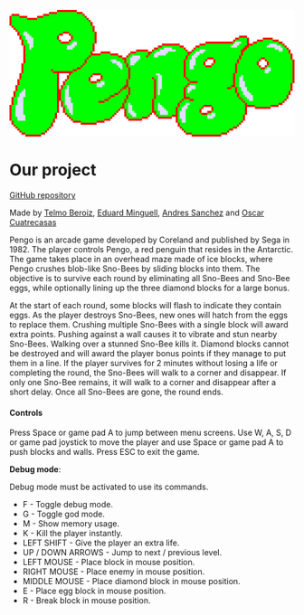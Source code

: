 ![](https://github.com/OCA99/PenguBruh-Pengo/blob/master/Photo/title.png)

# Our project

[GitHub repository](https://github.com/OCA99/PenguBruh-Pengo)

Made by [Telmo Beroiz](https://github.com/Telmiyo), [Eduard Minguell](https://github.com/Eduardiko), [Andres Sanchez](https://github.com/WestGamesLOL) and [Oscar Cuatrecasas](https://github.com/OCA99)

Pengo is an arcade game developed by Coreland and published by Sega in 1982. The player controls Pengo, a red penguin that resides in the Antarctic. The game takes place in an overhead maze made of ice blocks, where Pengo crushes blob-like Sno-Bees by sliding blocks into them. The objective is to survive each round by eliminating all Sno-Bees and Sno-Bee eggs, while optionally lining up the three diamond blocks for a large bonus.

At the start of each round, some blocks will flash to indicate they contain eggs. As the player destroys Sno-Bees, new ones will hatch from the eggs to replace them. Crushing multiple Sno-Bees with a single block will award extra points. Pushing against a wall causes it to vibrate and stun nearby Sno-Bees. Walking over a stunned Sno-Bee kills it. Diamond blocks cannot be destroyed and will award the player bonus points if they manage to put them in a line. If the player survives for 2 minutes without losing a life or completing the round, the Sno-Bees will walk to a corner and disappear. If only one Sno-Bee remains, it will walk to a corner and disappear after a short delay. Once all Sno-Bees are gone, the round ends.

#### Controls
Press Space or game pad A to jump between menu screens. Use W, A, S, D or game pad joystick to move the player and use Space or game pad A to push blocks and walls. Press ESC to exit the game.

**Debug mode**:

Debug mode must be activated to use its commands.

- F - Toggle debug mode.
- G - Toggle god mode.
- M - Show memory usage.
- K - Kill the player instantly.
- LEFT SHIFT - Give the player an extra life.
- UP / DOWN ARROWS - Jump to next / previous level.
- LEFT MOUSE - Place block in mouse position.
- RIGHT MOUSE - Place enemy in mouse position.
- MIDDLE MOUSE - Place diamond block in mouse position.
- E - Place egg block in mouse position.
- R - Break block in mouse position.
